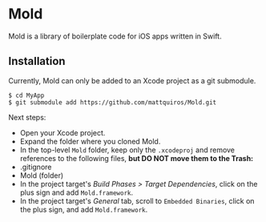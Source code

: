 # Mold

Mold is a library of boilerplate code for iOS apps written in Swift.

## Installation

Currently, Mold can only be added to an Xcode project as a git submodule.

```
$ cd MyApp
$ git submodule add https://github.com/mattquiros/Mold.git
```

Next steps:

* Open your Xcode project.
* Expand the folder where you cloned Mold.
* In the top-level `Mold` folder, keep only the `.xcodeproj` and remove references to the following files, **but DO NOT move them to the Trash:**
* .gitignore
* Mold (folder)
* In the project target's *Build Phases > Target Dependencies*, click on the plus sign and add `Mold.framework`.
* In the project target's *General* tab, scroll to `Embedded Binaries`, click on the plus sign, and add `Mold.framework`.
